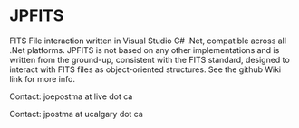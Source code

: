 # JPFITS
FITS File interaction written in Visual Studio C# .Net, compatible across all .Net platforms. JPFITS is not based on any other implementations and is written from the ground-up, consistent with the FITS standard, designed to interact with FITS files as object-oriented structures. See the github Wiki link for more info.

Contact: joepostma at live dot ca

Contact: jpostma at ucalgary dot ca
